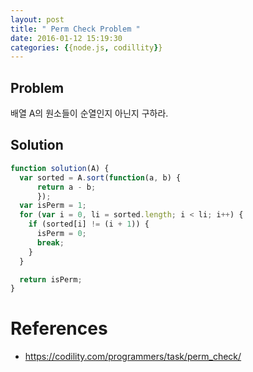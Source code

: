 ```yaml
---
layout: post
title: " Perm Check Problem "
date: 2016-01-12 15:19:30
categories: {{node.js, codillity}}
--- 
```


## Problem  
배열 A의 원소들이 순열인지 아닌지 구하라.  

## Solution  

```javascript
function solution(A) {
  var sorted = A.sort(function(a, b) {
      return a - b; 
      });
  var isPerm = 1;
  for (var i = 0, li = sorted.length; i < li; i++) {
    if (sorted[i] != (i + 1)) {
      isPerm = 0;   
      break;
    }
  }

  return isPerm;
}
```

# References  
- https://codility.com/programmers/task/perm_check/

